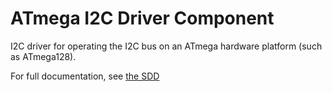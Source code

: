 # ATmega I2C Driver Component

I2C driver for operating the I2C bus on an ATmega hardware platform (such as ATmega128).

For full documentation, see [the SDD](docs/sdd.md)
